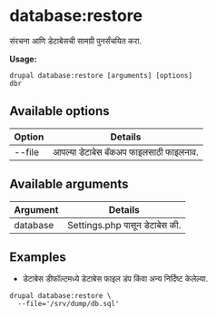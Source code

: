 # database:restore
संरचना आणि डेटाबेसची सामग्री पुनर्संचयित करा.

**Usage:**
```
drupal database:restore [arguments] [options]
dbr
```

## Available options
Option | Details
-------|-------------
--file | आपल्या डेटाबेस बॅकअप फाइलसाठी फाइलनाव.

## Available arguments
Argument | Details
---------|-------------
database | Settings.php पासून डेटाबेस की.

## Examples
* डेटाबेस डीफॉल्टमध्ये डेटाबेस फाइल डंप किंवा अन्य निर्दिष्ट केलेल्या.
```
drupal database:restore \
  --file='/srv/dump/db.sql'
```
